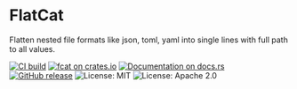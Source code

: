# FlatCat

Flatten nested file formats like json, toml, yaml into single lines with full path to all values.

[![CI build](https://github.com/lukaspustina/fcat/workflows/CI%20build/badge.svg)](https://github.com/lukaspustina/fcat/actions/) [![fcat on crates.io](http://meritbadge.herokuapp.com/fcat)](https://crates.io/crates/fcat) [![Documentation on docs.rs](https://docs.rs/fcat/badge.svg)](https://docs.rs/fcat) [![GitHub release](https://img.shields.io/github/release/lukaspustina/fcat.svg)](https://github.com/lukaspustina/fcat/releases) ![License: MIT](https://img.shields.io/badge/license-MIT-blue.svg) ![License: Apache 2.0](https://img.shields.io/badge/license-Apache_2.0-blue.svg)